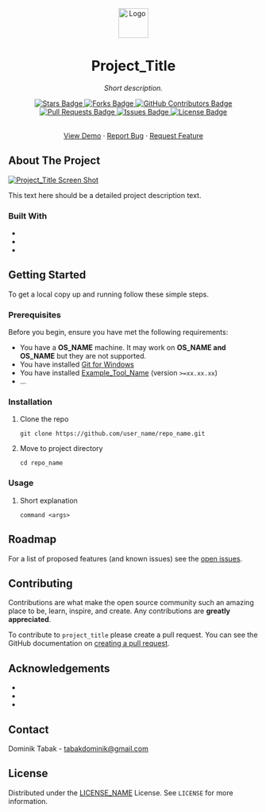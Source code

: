 <!------------ INSTRUCTIONS ------------>
<!--
*** To avoid retyping too much info. Do a search and replace for the following:
*** user_name, repo_name, Project_Title, Short description.,
*** detailed project description text, logo_name, screenshot_name, COMPANY_NAME
-->

<!--  There are a few todo's so take care of each one -->

<!--
*** To upload screenshots, one way is:
*** Create a branch named "static-assets" by running:
***    > git checkout --orphan static-assets
*** The --orphan flag creates a new branch but without any prior commits.
*** However it does still keep the working tree and index.
*** So delete those files by running (watchout for the dot at the end):
***    > git rm -rf .
*** Add and commit the static files:
***    > git add screenshot.png demo.gif logo.png
***    > git commit -m "Added Assets"
*** Push the branch to remote:
***    > git push origin static-assets
*** Name all future commit as "Updated Assets"
*** To display the picture, in the README, type:
*** ![Alt Text](../static-assets/screenshot_name.png?raw=true)
-->

<!-- DON'T FORGET TO CHANGE THE YEAR AND THE NAME OF COPYRIGHT HOLDER IN THE LICENSE (LINE 3)-->

<div align="center">
  <!-- TODO: IF YOU DON'T HAVE A LOGO DELETE THE EVERYTHING IN BETWEEN AND INCLUDING <a></a> -->
  <a href="https://github.com/user_name/repo_name">
    <img src="../static-assets/logo_name.png" alt="Logo" width="60" height="60">
  </a>
  <h1>Project_Title</h1>
  <p><i>Short description.</i></p>
</div>

<div align="center">
  <a href="https://github.com/user_name/repo_name/stargazers">
    <img src="https://img.shields.io/github/stars/user_name/repo_name?style=for-the-badge" alt="Stars Badge" />
  </a>
  <a href="https://github.com/user_name/repo_name/network/members">
    <img src="https://img.shields.io/github/forks/user_name/repo_name?style=for-the-badge" alt="Forks Badge" />
  </a>
  <a href="https://github.com/user_name/repo_name/graphs/contributors">
    <img src="https://img.shields.io/github/contributors/user_name/repo_name?style=for-the-badge" alt="GitHub Contributors Badge" />
  </a>
  <a href="https://github.com/user_name/repo_name/pulls">
    <img src="https://img.shields.io/github/issues-pr/user_name/repo_name?style=for-the-badge" alt="Pull Requests Badge" />
  </a>
  <a href="https://github.com/user_name/repo_name/issues">
    <img src="https://img.shields.io/github/issues/user_name/repo_name?style=for-the-badge" alt="Issues Badge" />
  </a>
  <a href="https://github.com/user_name/repo_name/blob/master/LICENSE">
    <img src="https://img.shields.io/github/license/user_name/repo_name?style=for-the-badge" alt="License Badge" />
  </a>
</div>

<br />

<div align="center">
  <p>
    <!-- TODO: CHANGE THE URL SO IT LINKS TO THE SITE WHERE A DEMO OF THE APP CAN BE FOUND -->
    <a href="https://github.com/user_name/repo_name">View Demo</a>
    ·
    <a href="https://github.com/user_name/repo_name/issues">Report Bug</a>
    ·
    <a href="https://github.com/user_name/repo_name/issues">Request Feature</a>
  </p>
</div>



## About The Project

<!-- TODO: CHANGE THE EXAMPLE URL (LINKING TO DEMO) BELOW OR REMOVE IT COMPLETELY -->
<!-- TODO: LINK TO ACTUAL SCREENSHOT OR DELETE THE WHOLE LINE -->
[![Project_Title Screen Shot](../static-assets/screenshot_name.png)](https://example.com)

<!-- TODO: DELETE LINE BELOW AND THIS COMMENT. -->
This text here should be a detailed project description text.
<!-- TODO: WRITE DETAILED PROJECT DESCRIPTION TEXT HERE -->



### Built With

* []()
* []()
* []()



## Getting Started

To get a local copy up and running follow these simple steps.



### Prerequisites

Before you begin, ensure you have met the following requirements:
* You have a **OS_NAME** machine. It may work on **OS_NAME and OS_NAME** but they are not supported.
* You have installed [Git for Windows](https://git-scm.com/)
* You have installed [Example_Tool_Name](https://example.com/) (version `>=xx.xx.xx`)
* ...



### Installation

1. Clone the repo
   ```
   git clone https://github.com/user_name/repo_name.git
   ```
2. Move to project directory
   ```
   cd repo_name
   ```



### Usage

1. Short explanation
   ```
   command <args>
   ```



## Roadmap

For a list of proposed features (and known issues) see the [open issues](https://github.com/user_name/repo_name/issues).



## Contributing

Contributions are what make the open source community such an amazing place to be, learn, inspire, and create. Any contributions are **greatly appreciated**.

To contribute to `project_title` please create a pull request.
You can see the GitHub documentation on [creating a pull request](https://help.github.com/en/github/collaborating-with-issues-and-pull-requests/creating-a-pull-request).



<!-- TODO: YOU MAY WANT TO DELETE THIS SECTION!? -->
## Acknowledgements

* []()
* []()
* []()



## Contact

Dominik Tabak - <tabakdominik@gmail.com>



## License

Distributed under the [LICENSE_NAME](https://opensource.org/licenses/LICENSE_NAME) License. See `LICENSE` for more information.
